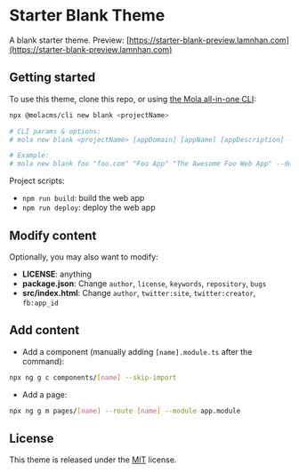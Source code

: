 # Starter Blank Theme

A blank starter theme. Preview: [https://starter-blank-preview.lamnhan.com](https://starter-blank-preview.lamnhan.com)

## Getting started

To use this theme, clone this repo, or using [the Mola all-in-one CLI](https://mola.lamnhan.com):

```sh
npx @molacms/cli new blank <projectName>

# CLI params & options:
# mola new blank <projectName> [appDomain] [appName] [appDescription] --themes [list] --locales [list] --deploy [service]

# Example:
# mola new blank foo "foo.com" "Foo App" "The Awesome Foo Web App" --deploy github
```

Project scripts:

- `npm run build`: build the web app
- `npm run deploy`: deploy the web app

## Modify content

Optionally, you may also want to modify:

- **LICENSE**: anything
- **package.json**: Change `author`, `license`, `keywords`, `repository`, `bugs`
- **src/index.html**: Change `author`, `twitter:site`, `twitter:creator`, `fb:app_id`

## Add content

- Add a component (manually adding `[name].module.ts` after the command):

```sh
npx ng g c components/[name] --skip-import
```

- Add a page:

```sh
npx ng g m pages/[name] --route [name] --module app.module
```

## License

This theme is released under the [MIT](https://github.com/themolacms/starter-blank/blob/master/LICENSE) license.
